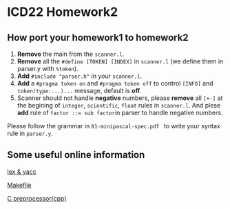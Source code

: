 # ICD22 Homework2

## How port your homework1 to homework2

1. **Remove** the main from the `scanner.l`.
2. **Remove** all the `#define [TOKEN] [INDEX]` in `scanner.l` (we define them in parser.y with `%token`).
3. **Add** `#include "parser.h"` in your `scanner.l`.
4. **Add** a `#pragma token on` and `#pragma token off` to control `[INFO]` and `token(type:...)...` message, default is **off**.
5. Scanner should not handle **negative** numbers, please **remove** all `[+-]` at the begining of `integer`, `scientific`, `float` rules in `scanner.l`.  And plese **add** rule of `factor ::= sub factor`in parser to handle negative numbers.

Please follow the grammar in `01-minipascal-spec.pdf ` to write your syntax rule in `parser.y`.

## Some useful online information
[lex & yacc](http://dinosaur.compilertools.net/#lex)

[Makefile](https://www.gnu.org/software/make/manual/make.html)

[C preprocessor(cpp)](https://gcc.gnu.org/onlinedocs/cpp/index.html)

